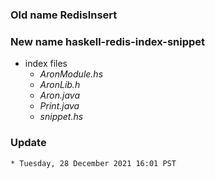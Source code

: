 ### Old name RedisInsert
### New name haskell-redis-index-snippet

* index files
    * *AronModule.hs*
    * *AronLib.h*
    * *Aron.java*
    * *Print.java*
    * *snippet.hs*

### Update
	* Tuesday, 28 December 2021 16:01 PST
